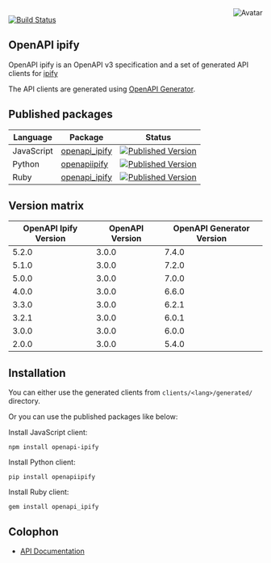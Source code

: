 <img align="right" src="https://raw.github.com/oapicf/openapi-ipify/master/avatar.jpg" alt="Avatar"/>

[![Build Status](https://github.com/oapicf/openapi-ipify/actions/workflows/ci-workflow.yaml/badge.svg)](https://github.com/oapicf/openapi-ipify/actions/workflows/ci-workflow.yaml)
<br/>

OpenAPI ipify
-------------

OpenAPI ipify is an OpenAPI v3 specification and a set of generated API clients for [ipify](https://www.ipify.org/)

The API clients are generated using [OpenAPI Generator](https://openapi-generator.tech/).

Published packages
------------------

| Language | Package | Status |
|----------|---------|--------|
| JavaScript | [openapi_ipify]((http://www.npmjs.com/package/openapi_ipify)) | [![Published Version](https://img.shields.io/npm/v/openapi_ipify.svg)](http://www.npmjs.com/package/openapi_ipify) |
| Python | [openapiipify]((https://pypi.python.org/pypi/openapiipify)) | [![Published Version](https://img.shields.io/pypi/v/openapiipify.svg)](https://pypi.python.org/pypi/openapiipify) |
| Ruby | [openapi_ipify]((https://rubygems.org/gems/openapi_ipify)) | [![Published Version](https://img.shields.io/gem/v/openapi_ipify.svg)](https://rubygems.org/gems/openapi_ipify) |

Version matrix
--------------

| OpenAPI Ipify Version | OpenAPI Version | OpenAPI Generator Version |
|-----------------------|-----------------|---------------------------|
| 5.2.0 | 3.0.0 | 7.4.0 |
| 5.1.0 | 3.0.0 | 7.2.0 |
| 5.0.0 | 3.0.0 | 7.0.0 |
| 4.0.0 | 3.0.0 | 6.6.0 |
| 3.3.0 | 3.0.0 | 6.2.1 |
| 3.2.1 | 3.0.0 | 6.0.1 |
| 3.0.0 | 3.0.0 | 6.0.0 |
| 2.0.0 | 3.0.0 | 5.4.0 |

Installation
------------

You can either use the generated clients from `clients/<lang>/generated/` directory.

Or you can use the published packages like below:

Install JavaScript client:

    npm install openapi-ipify

Install Python client:

    pip install openapiipify

Install Ruby client:

    gem install openapi_ipify

Colophon
--------

* [API Documentation](https://oapicf.github.io/openapi-ipify/api/latest/)
